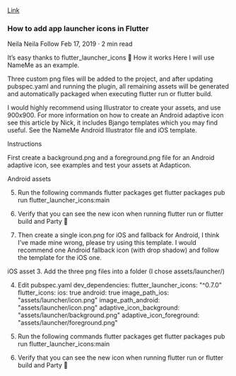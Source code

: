 [Link](https://medium.com/@psyanite/how-to-add-app-launcher-icons-in-flutter-bd92b0e0873a)


### How to add app launcher icons in Flutter
Neila
Neila
Follow
Feb 17, 2019 · 2 min read

It’s easy thanks to flutter_launcher_icons 💖
How it works
Here I will use NameMe as an example.


Three custom png files will be added to the project, and after updating pubspec.yaml and running the plugin, all remaining assets will be generated and automatically packaged when executing flutter run or flutter build.

I would highly recommend using Illustrator to create your assets, and use 900x900. For more information on how to create an Android adaptive icon see this article by Nick, it includes Bjango templates which you may find useful. See the NameMe Android Illustrator file and iOS template.

Instructions

First create a background.png and a foreground.png file for an Android adaptive icon, see examples and test your assets at Adapticon.



Android assets

5. Run the following commands
flutter packages get
flutter packages pub run flutter_launcher_icons:main


6. Verify that you can see the new icon when running flutter run or flutter build and Party 🎉



2. Then create a single icon.png for iOS and fallback for Android, I think I’ve made mine wrong, please try using this template. I would recommend one Android fallback icon (with drop shadow) and follow the template for the iOS one.



iOS asset
3. Add the three png files into a folder (I chose assets/launcher/)


4. Edit pubspec.yaml
dev_dependencies: 
  flutter_launcher_icons: "^0.7.0"
flutter_icons:
  ios: true
  android: true
  image_path_ios: "assets/launcher/icon.png"
  image_path_android: "assets/launcher/icon.png"
  adaptive_icon_background: "assets/launcher/background.png"
  adaptive_icon_foreground: "assets/launcher/foreground.png"

5. Run the following commands
flutter packages get
flutter packages pub run flutter_launcher_icons:main


6. Verify that you can see the new icon when running flutter run or flutter build and Party 🎉






